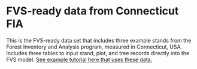 # FVS-ready data from Connecticut FIA
This is the FVS-ready data set that includes three example stands from the Forest Inventory and Analysis program, measured in Connecticut, USA. Includes three tables to input stand, plot, and tree records directly into the FVS model. [See example tutorial here that uses these data.](https://arbor-analytics.com/post/2023-08-22-implementing-adaptive-silviculture-scenarios-in-the-forest-vegetation-simulator/)

